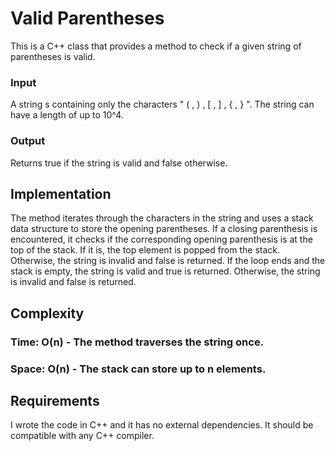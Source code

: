 # Valid Parentheses

This is a C++ class that provides a method to check if a given string of parentheses is valid.

### Input

A string s containing only the characters " ( , ) , [ , ] , { , } ".
The string can have a length of up to 10^4.

### Output

Returns true if the string is valid and false otherwise.

## Implementation
The method iterates through the characters in the string and uses a stack data structure to store the opening parentheses.
If a closing parenthesis is encountered, it checks if the corresponding opening parenthesis is at the top of the stack.
If it is, the top element is popped from the stack. Otherwise, the string is invalid and false is returned. If the loop ends and the stack is empty, the string is valid and true is returned.
Otherwise, the string is invalid and false is returned.

## Complexity

### Time: O(n) - The method traverses the string once.
### Space: O(n) - The stack can store up to n elements.

## Requirements
I wrote the code in C++ and it has no external dependencies. It should be compatible with any C++ compiler.
